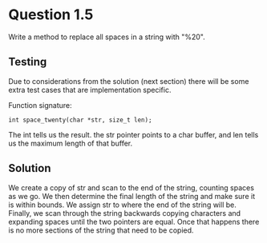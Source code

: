 # Question 1.5

Write a method to replace all spaces in a string with "%20".

## Testing

Due to considerations from the solution (next section) there will be some extra
test cases that are implementation specific.

Function signature:

```
int space_twenty(char *str, size_t len);
```

The int tells us the result. the str pointer points to a char buffer, and len
tells us the maximum length of that buffer.

## Solution

We create a copy of str and scan to the end of the string, counting spaces as we
go. We then determine the final length of the string and make sure it is within
bounds. We assign str to where the end of the string will be. Finally, we scan
through the string backwards copying characters and expanding spaces until the
two pointers are equal. Once that happens there is no more sections of the
string that need to be copied.
